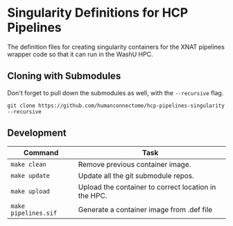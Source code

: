 # Singularity Definitions for HCP Pipelines
The definition files for creating singularity containers for the XNAT pipelines
wrapper code so that it can run in the WashU HPC.

## Cloning with Submodules
Don't forget to pull down the submodules as well, with the `--recursive` flag.
```
git clone https://github.com/humanconnectome/hcp-pipelines-singularity --recursive
```

## Development

| Command              | Task                                                 |
| -------------        | ------------------------                             |
| `make clean`         | Remove previous container image.                     |
| `make update`        | Update all the git submodule repos.                  |
| `make upload`        | Upload the container to correct location in the HPC. |
| `make pipelines.sif` | Generate a container image from .def file            |
